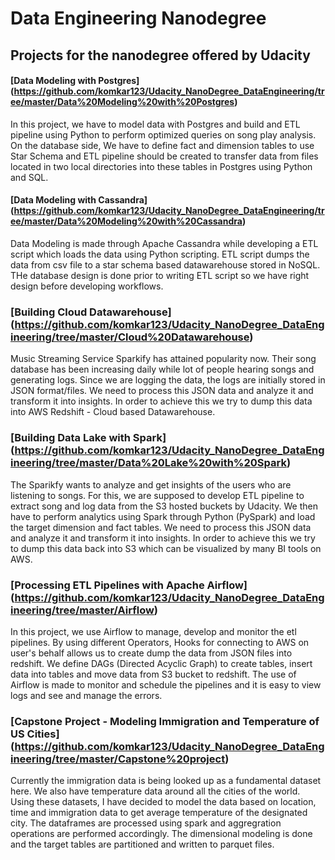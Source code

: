 # Data Engineering Nanodegree

## Projects for the nanodegree offered by Udacity

#### [Data Modeling with Postgres] (https://github.com/komkar123/Udacity_NanoDegree_DataEngineering/tree/master/Data%20Modeling%20with%20Postgres) 

In this project, we have to model data with Postgres and build and ETL pipeline using Python to perform optimized queries on song play analysis. On the database side, We have to define fact and dimension tables to use Star Schema and ETL pipeline should be created to transfer data from files located in two local directories into these tables in Postgres using Python and SQL.

#### [Data Modeling with Cassandra] (https://github.com/komkar123/Udacity_NanoDegree_DataEngineering/tree/master/Data%20Modeling%20with%20Cassandra)

Data Modeling is made through Apache Cassandra while developing a ETL script which loads the data using Python scripting. ETL script dumps the data from csv file to a star schema based datawarehouse stored in NoSQL. THe database design is done prior to writing ETL script so we have right design before developing workflows.

### [Building Cloud Datawarehouse] (https://github.com/komkar123/Udacity_NanoDegree_DataEngineering/tree/master/Cloud%20Datawarehouse)

Music Streaming Service Sparkify has attained popularity now. Their song database has been increasing daily while lot of people hearing songs and generating logs. Since we are logging the data, the logs are initially stored in JSON format/files. We need to process this JSON data and analyze it and transform it into insights. In order to achieve this we try to dump this data into AWS Redshift - Cloud based Datawarehouse.

### [Building Data Lake with Spark] (https://github.com/komkar123/Udacity_NanoDegree_DataEngineering/tree/master/Data%20Lake%20with%20Spark)

The Sparikfy wants to analyze and get insights of the users who are listening to songs. For this, we are supposed to develop ETL pipeline to extract song and log data from the S3 hosted buckets by Udacity. We then have to perform analytics using Spark through Python (PySpark) and load the target dimension and fact tables. We need to process this JSON data and analyze it and transform it into insights. In order to achieve this we try to dump this data back into S3 which can be visualized by many BI tools on AWS.

### [Processing ETL Pipelines with Apache Airflow] (https://github.com/komkar123/Udacity_NanoDegree_DataEngineering/tree/master/Airflow)

In this project, we use Airflow to manage, develop and monitor the etl pipelines. By using different Operators, Hooks for connecting to AWS on user's behalf allows us to create dump the data from JSON files into redshift. We define DAGs (Directed Acyclic Graph) to create tables, insert data into tables and move data from S3 bucket to redshift. The use of Airflow is made to monitor and schedule the pipelines and it is easy to view logs and see and manage the errors.

### [Capstone Project - Modeling Immigration and Temperature of US Cities] (https://github.com/komkar123/Udacity_NanoDegree_DataEngineering/tree/master/Capstone%20project)

Currently the immigration data is being looked up as a fundamental dataset here. We also have temperature data around all the cities of the world. Using these datasets, I have decided to model the data based on location, time and immigration data to get average temperature of the designated city. The dataframes are processed using spark and aggregration operations are performed accordingly. The dimensional modeling is done and the target tables are partitioned and written to parquet files.
